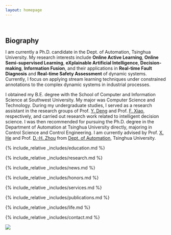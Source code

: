 ```yaml
---
layout: homepage
---
```


<h1 id="about-me"></h1>

<h2 style="margin: 60px 0px 10px;">Biography</h2>

I am currently a Ph.D. candidate in the Dept. of Automation, Tsinghua University. My research interests include **Online Active Learning**, **Online Semi-supervised Learning**, **eXplainable Artificial Intelligence**, **Decision-making**, **Information Fusion**, and their applications in **Real-time Fault Diagnosis** and **Real-time Safety Assessment** of dynamic systems. Currently, I focus on applying stream learning techniques under constrained annotations to the complex dynamic systems in industrial processes.

I obtained my B.E. degree with the School of Computer and Information Science at Southwest University. My major was Computer Science and Technology. During my undergraduate studies, I served as a research assistant in the research groups of Prof. [Y. Deng][1] and Prof. [F. Xiao][2], respectively, and carried out research work related to intelligent decision science. I was then recommended for pursuing the Ph.D. degree in the Department of Automation at Tsinghua University directly, majoring in Control Science and Control Engineering. I am currently advised by Prof. [X. He][3] and Prof. [D.-H. Zhou][4] from [Dept. of Automation][5], Tsinghua University.

{% include_relative _includes/education.md %}

{% include_relative _includes/research.md %}

{% include_relative _includes/news.md %}

{% include_relative _includes/honors.md %}

{% include_relative _includes/services.md %}

{% include_relative _includes/publications.md %}

{% include_relative _includes/life.md %}

{% include_relative _includes/contact.md %}


<a href='https://clustrmaps.com/site/1bwks'  title='Visit tracker'><img src='//clustrmaps.com/map_v2.png?cl=ffffff&w=300&t=m&d=LGj6RE6LhpFSSVGleEqnCwQSYhx0OfZ_k_oaTnm3L_g&co=56b0f0&ct=ffffff'/></a>

[1]:	https://scholar.google.com/citations?user=Zuhod6sAAAAJ&hl=zh-CN&oi=ao
[2]:	http://www.cse.cqu.edu.cn/info/2095/5902.htm
[3]:	https://www.au.tsinghua.edu.cn/info/1092/1527.htm
[4]:	https://www.au.tsinghua.edu.cn/info/1110/1582.htm
[5]:	https://www.au.tsinghua.edu.cn/index.htm